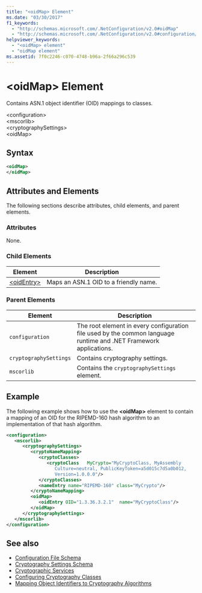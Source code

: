 ```yaml
---
title: "<oidMap> Element"
ms.date: "03/30/2017"
f1_keywords: 
  - "http://schemas.microsoft.com/.NetConfiguration/v2.0#oidMap"
  - "http://schemas.microsoft.com/.NetConfiguration/v2.0#configuration/mscorlib/cryptographySettings/oidMap"
helpviewer_keywords: 
  - "<oidMap> element"
  - "oidMap element"
ms.assetid: 7f0c2246-c070-4748-b96a-2f66a296c539
---
```

# \<oidMap> Element
Contains ASN.1 object identifier (OID) mappings to classes.  
  
 \<configuration>  
\<mscorlib>  
\<cryptographySettings>  
\<oidMap>  
  
## Syntax  
  
```xml  
<oidMap>   
</oidMap>  
```  
  
## Attributes and Elements  
 The following sections describe attributes, child elements, and parent elements.  
  
### Attributes  
 None.  
  
### Child Elements  
  
|Element|Description|  
|-------------|-----------------|  
|[\<oidEntry>](../../../../../docs/framework/configure-apps/file-schema/cryptography/oidentry-element.md)|Maps an ASN.1 OID to a friendly name.|  
  
### Parent Elements  
  
|Element|Description|  
|-------------|-----------------|  
|`configuration`|The root element in every configuration file used by the common language runtime and .NET Framework applications.|  
|`cryptographySettings`|Contains cryptography settings.|  
|`mscorlib`|Contains the `cryptographySettings` element.|  
  
## Example  
 The following example shows how to use the **\<oidMap>** element to contain a mapping of an OID for the RIPEMD-160 hash algorithm to an implementation of that hash algorithm.  
  
```xml  
<configuration>  
   <mscorlib>  
      <cryptographySettings>  
         <cryptoNameMapping>  
            <cryptoClasses>  
               <cryptoClass   MyCrypto="MyCryptoClass, MyAssembly  
                  Culture=neutral, PublicKeyToken=a5d015c7d5a0b012,  
                  Version=1.0.0.0"/>  
            </cryptoClasses>  
            <nameEntry name="RIPEMD-160" class="MyCrypto"/>  
         </cryptoNameMapping>  
         <oidMap>  
            <oidEntry OID="1.3.36.3.2.1"  name="MyCryptoClass"/>  
         </oidMap>  
      </cryptographySettings>  
   </mscorlib>  
</configuration>  
```  
  
## See also
- [Configuration File Schema](../../../../../docs/framework/configure-apps/file-schema/index.md)
- [Cryptography Settings Schema](../../../../../docs/framework/configure-apps/file-schema/cryptography/index.md)
- [Cryptographic Services](../../../../../docs/standard/security/cryptographic-services.md)
- [Configuring Cryptography Classes](../../../../../docs/framework/configure-apps/configure-cryptography-classes.md)
- [Mapping Object Identifiers to Cryptography Algorithms](../../../../../docs/framework/configure-apps/map-object-identifiers-to-cryptography-algorithms.md)
